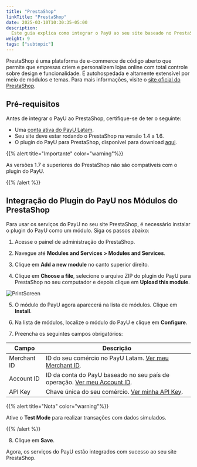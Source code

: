 ```yaml
---
title: "PrestaShop"
linkTitle: "PrestaShop"
date: 2025-03-10T10:30:35-05:00
description:
  Este guia explica como integrar o PayU ao seu site baseado no PrestaShop.
weight: 9
tags: ["subtopic"]
---
```


PrestaShop é uma plataforma de e-commerce de código aberto que permite que empresas criem e personalizem lojas online com total controle sobre design e funcionalidade. É autohospedada e altamente extensível por meio de módulos e temas. Para mais informações, visite o <a href="https://prestashop.com" target="_blank">site oficial do PrestaShop</a>.

## Pré-requisitos

Antes de integrar o PayU ao PrestaShop, certifique-se de ter o seguinte:

* Uma <a href="https://developers.payulatam.com/latam/pt/docs/getting-started/create-an-account.html" target="_blank">conta ativa do PayU Latam</a>.
* Seu site deve estar rodando o PrestaShop na versão 1.4 a 1.6.
* O plugin do PayU para PrestaShop, disponível para download <a href="https://developers.payulatam.com/latam/pt/docs/tools/shopping-cart-plugins.html#plugin-files" target="_blank">aqui</a>.

{{% alert title="Importante" color="warning"%}}

As versões 1.7 e superiores do PrestaShop não são compatíveis com o plugin do PayU.

{{% /alert %}}

## Integração do Plugin do PayU nos Módulos do PrestaShop

Para usar os serviços do PayU no seu site PrestaShop, é necessário instalar o plugin do PayU como um módulo. Siga os passos abaixo:

1. Acesse o painel de administração do PrestaShop.

2. Navegue até **Modules and Services > Modules and Services**.

3. Clique em **Add a new module** no canto superior direito.

4. Clique em **Choose a file**, selecione o arquivo ZIP do plugin do PayU para PrestaShop no seu computador e depois clique em **Upload this module**.

![PrintScreen](/assets/prestashop/prestashop1.png)

5. O módulo do PayU agora aparecerá na lista de módulos. Clique em **Install**.

6. Na lista de módulos, localize o módulo do PayU e clique em **Configure**.

7. Preencha os seguintes campos obrigatórios:

| Campo | Descrição |
|---|---|
| Merchant ID | ID do seu comércio no PayU Latam. <a href="https://developers.payulatam.com/latam/pt/payu-module-documentation/getting-started/understanding-the-payu-module/technical-configuration.html" target="_blank">Ver meu Merchant ID</a>. |
| Account ID | ID da conta do PayU baseado no seu país de operação. <a href="https://developers.payulatam.com/latam/pt/payu-module-documentation/getting-started/understanding-the-payu-module/technical-configuration.html" target="_blank">Ver meu Account ID</a>. |
| API Key | Chave única do seu comércio. <a href="https://developers.payulatam.com/latam/pt/docs/integrations.html#api-key-and-api-login" target="_blank">Ver minha API Key</a>. |

{{% alert title="Nota" color="warning"%}}

Ative o **Test Mode** para realizar transações com dados simulados.

{{% /alert %}}

8. Clique em **Save**.

Agora, os serviços do PayU estão integrados com sucesso ao seu site PrestaShop.
